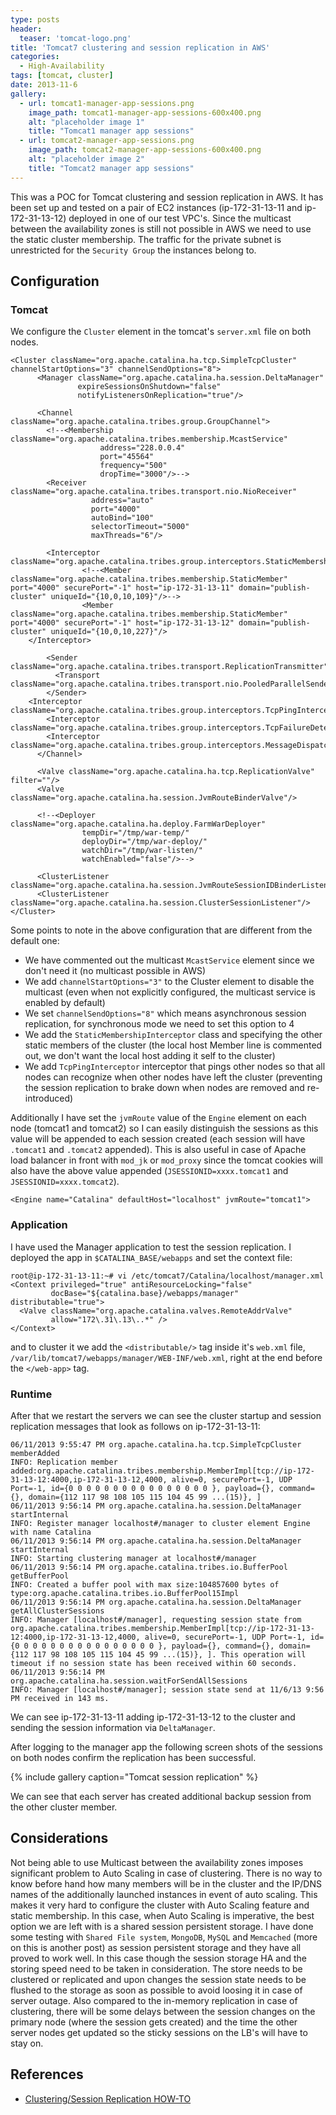 ```yaml
---
type: posts
header:
  teaser: 'tomcat-logo.png'
title: 'Tomcat7 clustering and session replication in AWS'
categories: 
  - High-Availability
tags: [tomcat, cluster]
date: 2013-11-6
gallery:
  - url: tomcat1-manager-app-sessions.png
    image_path: tomcat1-manager-app-sessions-600x400.png
    alt: "placeholder image 1"
    title: "Tomcat1 manager app sessions"
  - url: tomcat2-manager-app-sessions.png
    image_path: tomcat2-manager-app-sessions-600x400.png
    alt: "placeholder image 2"
    title: "Tomcat2 manager app sessions"
---
```


This was a POC for Tomcat clustering and session replication in AWS. It has been set up and tested on a pair of EC2 instances (ip-172-31-13-11 and ip-172-31-13-12) deployed in one of our test VPC's. Since the multicast between the availability zones is still not possible in AWS we need to use the static cluster membership. The traffic for the private subnet is unrestricted for the `Security Group` the instances belong to.

## Configuration

### Tomcat

We configure the `Cluster` element in the tomcat's `server.xml` file on both nodes.

```
<Cluster className="org.apache.catalina.ha.tcp.SimpleTcpCluster" channelStartOptions="3" channelSendOptions="8">
      <Manager className="org.apache.catalina.ha.session.DeltaManager"
               expireSessionsOnShutdown="false"
               notifyListenersOnReplication="true"/>
 
      <Channel className="org.apache.catalina.tribes.group.GroupChannel">
        <!--<Membership className="org.apache.catalina.tribes.membership.McastService"
                    address="228.0.0.4"
                    port="45564"
                    frequency="500"
                    dropTime="3000"/>-->
        <Receiver className="org.apache.catalina.tribes.transport.nio.NioReceiver"
                  address="auto"
                  port="4000"
                  autoBind="100"
                  selectorTimeout="5000"
                  maxThreads="6"/>
 
        <Interceptor className="org.apache.catalina.tribes.group.interceptors.StaticMembershipInterceptor">
                <!--<Member className="org.apache.catalina.tribes.membership.StaticMember" port="4000" securePort="-1" host="ip-172-31-13-11" domain="publish-cluster" uniqueId="{10,0,10,109}"/>-->
                <Member className="org.apache.catalina.tribes.membership.StaticMember" port="4000" securePort="-1" host="ip-172-31-13-12" domain="publish-cluster" uniqueId="{10,0,10,227}"/>
    </Interceptor>
 
        <Sender className="org.apache.catalina.tribes.transport.ReplicationTransmitter">
          <Transport className="org.apache.catalina.tribes.transport.nio.PooledParallelSender"/>
        </Sender>
    <Interceptor className="org.apache.catalina.tribes.group.interceptors.TcpPingInterceptor"/>
        <Interceptor className="org.apache.catalina.tribes.group.interceptors.TcpFailureDetector"/>
        <Interceptor className="org.apache.catalina.tribes.group.interceptors.MessageDispatch15Interceptor"/>
      </Channel>
 
      <Valve className="org.apache.catalina.ha.tcp.ReplicationValve" filter=""/>
      <Valve className="org.apache.catalina.ha.session.JvmRouteBinderValve"/>
 
      <!--<Deployer className="org.apache.catalina.ha.deploy.FarmWarDeployer"
                tempDir="/tmp/war-temp/"
                deployDir="/tmp/war-deploy/"
                watchDir="/tmp/war-listen/"
                watchEnabled="false"/>-->
 
      <ClusterListener className="org.apache.catalina.ha.session.JvmRouteSessionIDBinderListener"/>
      <ClusterListener className="org.apache.catalina.ha.session.ClusterSessionListener"/>
</Cluster>
```

Some points to note in the above configuration that are different from the default one:

* We have commented out the multicast `McastService` element since we don't need it (no multicast possible in AWS)
* We add `channelStartOptions="3"` to the Cluster element to disable the multicast (even when not explicitly configured, the multicast service is enabled by default)
* We set `channelSendOptions="8"` which means asynchronous session replication, for synchronous mode we need to set this option to 4
* We add the `StaticMembershipInterceptor` class and specifying the other static members of the cluster (the local host Member line is commented out, we don't want the local host adding it self to the cluster)
* We add `TcpPingInterceptor` interceptor that pings other nodes so that all nodes can recognize when other nodes have left the cluster (preventing the session replication to brake down when nodes are removed and re-introduced)

Additionally I have set the `jvmRoute` value of the `Engine` element on each node (tomcat1 and tomcat2) so I can easily distinguish the sessions as this value will be appended to each session created (each session will have `.tomcat1` and `.tomcat2` appended). This is also useful in case of Apache load balancer in front with `mod_jk` or `mod_proxy` since the tomcat cookies will also have the above value appended (`JSESSIONID=xxxx.tomcat1` and `JSESSIONID=xxxx.tomcat2`).

```
<Engine name="Catalina" defaultHost="localhost" jvmRoute="tomcat1">
```

### Application

I have used the Manager application to test the session replication. I deployed the app in `$CATALINA_BASE/webapps` and set the context file:

```
root@ip-172-31-13-11:~# vi /etc/tomcat7/Catalina/localhost/manager.xml
<Context privileged="true" antiResourceLocking="false"
         docBase="${catalina.base}/webapps/manager" distributable="true">
  <Valve className="org.apache.catalina.valves.RemoteAddrValve"
         allow="172\.31\.13\..*" />
</Context>
```

and to cluster it we add the `<distributable/>` tag inside it's `web.xml` file, `/var/lib/tomcat7/webapps/manager/WEB-INF/web.xml`, right at the end before the `</web-app>` tag.

### Runtime

After that we restart the servers we can see the cluster startup and session replication messages that look as follows on ip-172-31-13-11:

```
06/11/2013 9:55:47 PM org.apache.catalina.ha.tcp.SimpleTcpCluster memberAdded
INFO: Replication member added:org.apache.catalina.tribes.membership.MemberImpl[tcp://ip-172-31-13-12:4000,ip-172-31-13-12,4000, alive=0, securePort=-1, UDP Port=-1, id={0 0 0 0 0 0 0 0 0 0 0 0 0 0 0 0 }, payload={}, command={}, domain={112 117 98 108 105 115 104 45 99 ...(15)}, ]
06/11/2013 9:56:14 PM org.apache.catalina.ha.session.DeltaManager startInternal
INFO: Register manager localhost#/manager to cluster element Engine with name Catalina
06/11/2013 9:56:14 PM org.apache.catalina.ha.session.DeltaManager startInternal
INFO: Starting clustering manager at localhost#/manager
06/11/2013 9:56:14 PM org.apache.catalina.tribes.io.BufferPool getBufferPool
INFO: Created a buffer pool with max size:104857600 bytes of type:org.apache.catalina.tribes.io.BufferPool15Impl
06/11/2013 9:56:14 PM org.apache.catalina.ha.session.DeltaManager getAllClusterSessions
INFO: Manager [localhost#/manager], requesting session state from org.apache.catalina.tribes.membership.MemberImpl[tcp://ip-172-31-13-12:4000,ip-172-31-13-12,4000, alive=0, securePort=-1, UDP Port=-1, id={0 0 0 0 0 0 0 0 0 0 0 0 0 0 0 0 }, payload={}, command={}, domain={112 117 98 108 105 115 104 45 99 ...(15)}, ]. This operation will timeout if no session state has been received within 60 seconds.
06/11/2013 9:56:14 PM org.apache.catalina.ha.session.waitForSendAllSessions
INFO: Manager [localhost#/manager]; session state send at 11/6/13 9:56 PM received in 143 ms.
```

We can see ip-172-31-13-11 adding ip-172-31-13-12 to the cluster and sending the session information via `DeltaManager`.

After logging to the manager app the following screen shots of the sessions on both nodes confirm the replication has been successful.

{% include gallery caption="Tomcat session replication" %}

We can see that each server has created additional backup session from the other cluster member.

## Considerations

Not being able to use Multicast between the availability zones imposes significant problem to Auto Scaling in case of clustering. There is no way to know before hand how many members will be in the cluster and the IP/DNS names of the additionally launched instances in event of auto scaling. This makes it very hard to configure the cluster with Auto Scaling feature and static membership. In this case, when Auto Scaling is imperative, the best option we are left with is a shared session persistent storage. I have done some testing with `Shared File system`, `MongoDB`, `MySQL` and `Memcached` (more on this is another post) as session persistent storage and they have all proved to work well. In this case though the session storage HA and the storing speed need to be taken in consideration. The store needs to be clustered or replicated and upon changes the session state needs to be flushed to the storage as soon as possible to avoid loosing it in case of server outage. Also compared to the in-memory replication in case of clustering, there will be some delays between the session changes on the primary node (where the session gets created) and the time the other server nodes get updated so the sticky sessions on the LB's will have to stay on.

## References

* [Clustering/Session Replication HOW-TO](http://tomcat.apache.org/tomcat-7.0-doc/cluster-howto.html)
